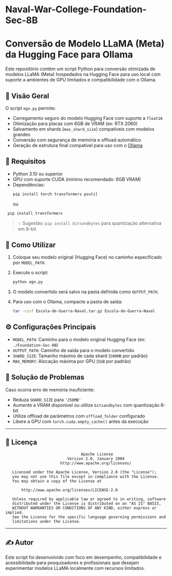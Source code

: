 # Naval-War-College-Foundation-Sec-8B

# Conversão de Modelo LLaMA (Meta) da Hugging Face para Ollama

Este repositório contém um script Python para conversão otimizada de modelos LLaMA (Meta) hospedados na Hugging Face para uso local com suporte a ambientes de GPU limitados e compatibilidade com o Ollama.

## 📌 Visão Geral

O script `egn.py` permite:

- Carregamento seguro do modelo Hugging Face com suporte a `float16`
- Otimização para placas com 6GB de VRAM (ex: RTX 2060)
- Salvamento em shards (`max_shard_size`) compatíveis com modelos grandes
- Conversão com segurança de memória e offload automático
- Geração de estrutura final compatível para uso com o [Ollama](https://ollama.com)

## 🧰 Requisitos

- Python 3.10 ou superior
- GPU com suporte CUDA (mínimo recomendado: 6GB VRAM)
- Dependências:
  ```bash
  pip install torch transformers psutil
  ```
  ou
 ```bash
  pip install transformers
 ```

> 💡 Sugestão: `pip install bitsandbytes` para quantização alternativa em 8-bit.

## 🔧 Como Utilizar

1. Coloque seu modelo original (Hugging Face) no caminho especificado por `MODEL_PATH`.
2. Execute o script:

   ```bash
   python egn.py
   ```

3. O modelo convertido será salvo na pasta definida como `OUTPUT_PATH`.

4. Para uso com o Ollama, compacte a pasta de saída:

   ```bash
   tar -czvf Escola-de-Guerra-Naval.tar.gz Escola-de-Guerra-Naval
   ```

## ⚙️ Configurações Principais

- `MODEL_PATH`: Caminho para o modelo original Hugging Face (ex: `./Foundation-Sec-8B`)
- `OUTPUT_PATH`: Caminho de saída para o modelo convertido
- `SHARD_SIZE`: Tamanho máximo de cada shard (`500MB` por padrão)
- `MAX_MEMORY`: Alocação máxima por GPU (`5GB` por padrão)

## 🚨 Solução de Problemas

Caso ocorra erro de memória insuficiente:

- Reduza `SHARD_SIZE` para `'250MB'`
- Aumente a VRAM disponível ou utilize `bitsandbytes` com quantização 8-bit
- Utilize offload de parâmetros com `offload_folder` configurado
- Libere a GPU com `torch.cuda.empty_cache()` antes da execução

---

## 📜 Licença

```text
                                 Apache License
                           Version 2.0, January 2004
                        http://www.apache.org/licenses/

   Licensed under the Apache License, Version 2.0 (the "License");
   you may not use this file except in compliance with the License.
   You may obtain a copy of the License at

       http://www.apache.org/licenses/LICENSE-2.0

   Unless required by applicable law or agreed to in writing, software
   distributed under the License is distributed on an "AS IS" BASIS,
   WITHOUT WARRANTIES OR CONDITIONS OF ANY KIND, either express or implied.
   See the License for the specific language governing permissions and
   limitations under the License.
```

---

## ✍️ Autor

Este script foi desenvolvido com foco em desempenho, compatibilidade e acessibilidade para pesquisadores e profissionais que desejam experimentar modelos LLaMA localmente com recursos limitados.
